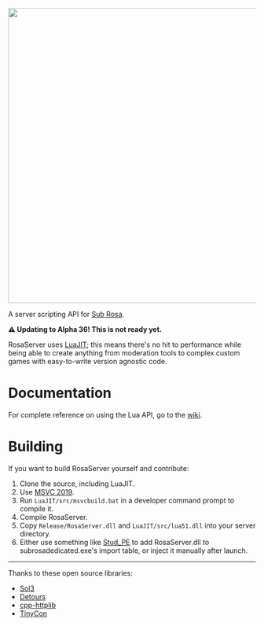 <img src="https://i.imgur.com/4N3PMTS.png" width="600">

A server scripting API for [Sub Rosa](http://subrosagame.com/).

**⚠ Updating to Alpha 36! This is not ready yet.**

RosaServer uses [LuaJIT](http://luajit.org/); this means there's no hit to performance while being able to create anything from moderation tools to complex custom games with easy-to-write version agnostic code.

# Documentation
For complete reference on using the Lua API, go to the [wiki](https://github.com/RosaServer/RosaServer/wiki).

# Building
If you want to build RosaServer yourself and contribute:
1. Clone the source, including LuaJIT.
2. Use [MSVC 2019](https://visualstudio.microsoft.com/vs/).
3. Run `LuaJIT/src/msvcbuild.bat` in a developer command prompt to compile it.
4. Compile RosaServer.
5. Copy `Release/RosaServer.dll` and `LuaJIT/src/lua51.dll` into your server directory.
6. Either use something like [Stud_PE](http://www.cgsoftlabs.ro/studpe.html) to add RosaServer.dll to subrosadedicated.exe's import table, or inject it manually after launch.

---

Thanks to these open source libraries:
- [Sol3](https://github.com/ThePhD/sol2)
- [Detours](https://github.com/microsoft/Detours)
- [cpp-httplib](https://github.com/yhirose/cpp-httplib)
- [TinyCon](https://github.com/unix-ninja/hackersandbox)